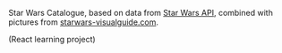 Star Wars Catalogue, based on data from [Star Wars API](http://swapi.co/), combined with pictures from [starwars-visualguide.com](https://starwars-visualguide.com).

(React learning project)